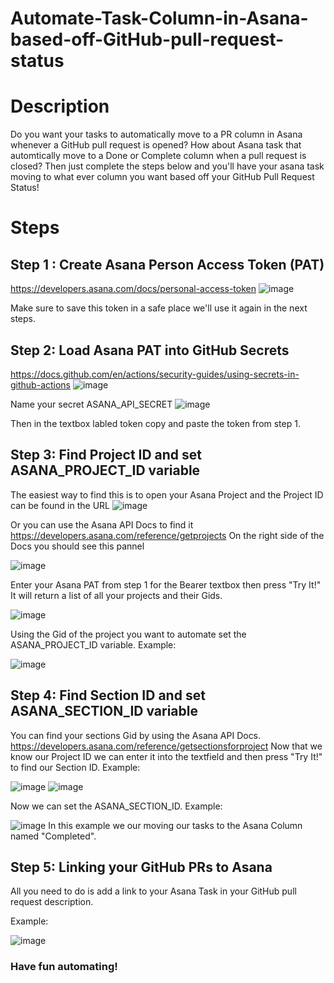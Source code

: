 # Automate-Task-Column-in-Asana-based-off-GitHub-pull-request-status

# Description

Do you want your tasks to automatically move to a PR column in Asana whenever a GitHub pull request is opened? How about Asana task that automtically move to a Done or Complete column when a pull request is closed? Then just complete the steps below and you'll have your asana task moving to what ever column you want based off your GitHub Pull Request Status!

# Steps

## Step 1 : Create Asana Person Access Token (PAT)
https://developers.asana.com/docs/personal-access-token
![image](https://github.com/vanvsue001/Automate-Task-Column-in-Asana-based-off-GitHub-pull-request-status/assets/57229630/3be12a3e-6e4a-48eb-a0ae-e053b4121866)

Make sure to save this token in a safe place we'll use it again in the next steps.

## Step 2: Load Asana PAT into GitHub Secrets
https://docs.github.com/en/actions/security-guides/using-secrets-in-github-actions
![image](https://github.com/vanvsue001/Automate-Task-Column-in-Asana-based-off-GitHub-pull-request-status/assets/57229630/26683010-97d9-4c8f-971f-a917cff1faef)

Name your secret ASANA_API_SECRET
![image](https://github.com/vanvsue001/Automate-Task-Column-in-Asana-based-off-GitHub-pull-request-status/assets/57229630/1bf98840-ed87-4acf-a0d2-af7748c14fa6)

Then in the textbox labled token copy and paste the token from step 1.

## Step 3: Find Project ID and set ASANA_PROJECT_ID variable
The easiest way to find this is to open your Asana Project and the Project ID can be found in the URL
![image](https://github.com/vanvsue001/Automate-Task-Column-in-Asana-based-off-GitHub-pull-request-status/assets/57229630/d169f8d4-495e-4d40-b084-4581fae6875b)

Or you can use the Asana API Docs to find it
https://developers.asana.com/reference/getprojects
On the right side of the Docs you should see this pannel

![image](https://github.com/vanvsue001/Automate-Task-Column-in-Asana-based-off-GitHub-pull-request-status/assets/57229630/2867c3fa-2ad9-4b96-8cb1-7c332e6ec003)

Enter your Asana PAT from step 1 for the Bearer textbox then press "Try It!" 
It will return a list of all your projects and their Gids.

![image](https://github.com/vanvsue001/Automate-Task-Column-in-Asana-based-off-GitHub-pull-request-status/assets/57229630/8be0c62c-d715-427b-a4f2-a223b1d933cf)

Using the Gid of the project you want to automate set the ASANA_PROJECT_ID variable.
Example:

![image](https://github.com/vanvsue001/Automate-Task-Column-in-Asana-based-off-GitHub-pull-request-status/assets/57229630/5077482a-d01d-4c5d-adb7-f59c84a291fb)

## Step 4: Find Section ID and set ASANA_SECTION_ID variable
You can find your sections Gid by using the Asana API Docs.
https://developers.asana.com/reference/getsectionsforproject
Now that we know our Project ID we can enter it into the textfield and then press "Try It!" to find our Section ID.
Example:

![image](https://github.com/vanvsue001/Automate-Task-Column-in-Asana-based-off-GitHub-pull-request-status/assets/57229630/20d33214-37cc-4f4e-96e6-e5ac61c832e6)
![image](https://github.com/vanvsue001/Automate-Task-Column-in-Asana-based-off-GitHub-pull-request-status/assets/57229630/a9f2497e-e60a-4fc6-8f20-23501bafaed9)

Now we can set the ASANA_SECTION_ID.
Example:

![image](https://github.com/vanvsue001/Automate-Task-Column-in-Asana-based-off-GitHub-pull-request-status/assets/57229630/87259750-f512-4365-94be-3ec0004561e4)
In this example we our moving our tasks to the Asana Column named "Completed".

## Step 5: Linking your GitHub PRs to Asana
All you need to do is add a link to your Asana Task in your GitHub pull request description. 

Example:

![image](https://github.com/vanvsue001/Automate-Task-Column-in-Asana-based-off-GitHub-pull-request-status/assets/57229630/e77001a3-4c33-40d8-a238-01dcd8d88981)

### Have fun automating!









